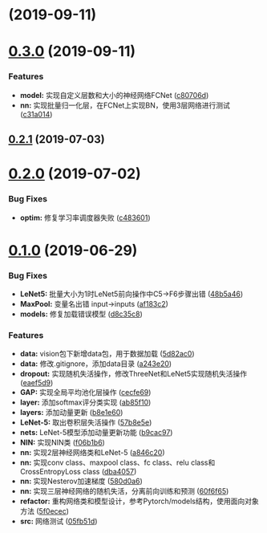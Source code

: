 # [](https://github.com/zjZSTU/PyNet/compare/v0.3.0...v) (2019-09-11)



# [0.3.0](https://github.com/zjZSTU/PyNet/compare/v0.2.1...v0.3.0) (2019-09-11)


### Features

* **model:** 实现自定义层数和大小的神经网络FCNet ([c80706d](https://github.com/zjZSTU/PyNet/commit/c80706d))
* **nn:** 实现批量归一化层，在FCNet上实现BN，使用3层网络进行测试 ([c31a014](https://github.com/zjZSTU/PyNet/commit/c31a014))



## [0.2.1](https://github.com/zjZSTU/PyNet/compare/v0.2.0...v0.2.1) (2019-07-03)



# [0.2.0](https://github.com/zjZSTU/PyNet/compare/v0.1.0...v0.2.0) (2019-07-02)


### Bug Fixes

* **optim:** 修复学习率调度器失败 ([c483601](https://github.com/zjZSTU/PyNet/commit/c483601))



# [0.1.0](https://github.com/zjZSTU/PyNet/compare/dba4057...v0.1.0) (2019-06-29)


### Bug Fixes

* **LeNet5:** 批量大小为1时LeNet5前向操作中C5->F6步骤出错 ([48b5a46](https://github.com/zjZSTU/PyNet/commit/48b5a46))
* **MaxPool:** 变量名出错 input->inputs ([af183c2](https://github.com/zjZSTU/PyNet/commit/af183c2))
* **models:** 修复加载错误模型 ([d8c35c8](https://github.com/zjZSTU/PyNet/commit/d8c35c8))


### Features

* **data:** vision包下新增data包，用于数据加载 ([5d82ac0](https://github.com/zjZSTU/PyNet/commit/5d82ac0))
* **data:** 修改.gitignore，添加data目录 ([a243e20](https://github.com/zjZSTU/PyNet/commit/a243e20))
* **dropout:** 实现随机失活操作，修改ThreeNet和LeNet5实现随机失活操作 ([eaef5d9](https://github.com/zjZSTU/PyNet/commit/eaef5d9))
* **GAP:** 实现全局平均池化层操作 ([cecfe69](https://github.com/zjZSTU/PyNet/commit/cecfe69))
* **layer:** 添加softmax评分类实现 ([ab85f10](https://github.com/zjZSTU/PyNet/commit/ab85f10))
* **layers:** 添加动量更新 ([b8e1e60](https://github.com/zjZSTU/PyNet/commit/b8e1e60))
* **LeNet-5:** 取出卷积层失活操作 ([57b8e5e](https://github.com/zjZSTU/PyNet/commit/57b8e5e))
* **nets:** LeNet-5模型添加动量更新功能 ([b9cac97](https://github.com/zjZSTU/PyNet/commit/b9cac97))
* **NIN:** 实现NIN类 ([f06b1b6](https://github.com/zjZSTU/PyNet/commit/f06b1b6))
* **nn:** 实现2层神经网络类和LeNet-5 ([a846c20](https://github.com/zjZSTU/PyNet/commit/a846c20))
* **nn:** 实现conv class、maxpool class、fc class、relu class和CrossEntropyLoss class ([dba4057](https://github.com/zjZSTU/PyNet/commit/dba4057))
* **nn:** 实现Nesterov加速梯度 ([580d0a6](https://github.com/zjZSTU/PyNet/commit/580d0a6))
* **nn:** 实现三层神经网络的随机失活，分离前向训练和预测 ([60f6f65](https://github.com/zjZSTU/PyNet/commit/60f6f65))
* **refactor:** 重构网络类和模型设计，参考Pytorch/models结构，使用面向对象方法 ([5f0ecec](https://github.com/zjZSTU/PyNet/commit/5f0ecec))
* **src:** 网络测试 ([05fb51d](https://github.com/zjZSTU/PyNet/commit/05fb51d))



